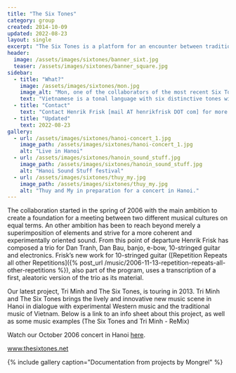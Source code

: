 ```yaml
---
title: "The Six Tones"
category: group
created: 2014-10-09 
updated: 2022-08-23
layout: single
excerpt: "The Six Tones is a platform for an encounter between traditional and experimental cultures in Asia and the west. The core of this practice is, since 2006, an ongoing project of mutual learning between musicians from Vietnam and Sweden."
header:
  image: /assets/images/sixtones/banner_sixt.jpg
  teaser: /assets/images/sixtones/banner_square.jpg
sidebar:
  - title: "What?"
    image: /assets/images/sixtones/mon.jpg
    image_alt: "Mon, one of the collaborators of the most recent Six Tones project in Saigon"
    text: "Vietnamese is a tonal language with six distinctive tones with labels such as *ngang* and *sắc*"
  - title: "Contact"
    text: "Contact Henrik Frisk [mail AT henrikfrisk DOT com] for more information"
  - title: "Updated"
    text: 2022-08-23
gallery:
  - url: /assets/images/sixtones/hanoi-concert_1.jpg
    image_path: /assets/images/sixtones/hanoi-concert_1.jpg
    alt: "Live in Hanoi"
  - url: /assets/images/sixtones/hanoin_sound_stuff.jpg
    image_path: /assets/images/sixtones/hanoin_sound_stuff.jpg
    alt: "Hanoi Sound Stuff festival"
  - url: /assets/images/sixtones/thuy_my.jpg
    image_path: /assets/images/sixtones/thuy_my.jpg
    alt: "Thuy and My in preparation for a concert in Hanoi."
---
```

The collaboration started in the spring of 2006 with the main ambition to create a foundation for a meeting between two different musical cultures on equal terms. An other ambition has been to reach beyond merely a superimposition of elements and strive for a more coherent and experimentally oriented sound. From this point of departure Henrik Frisk has composed a trio for Dan Tranh, Dan Bau, banjo, e-bow, 10-stringed guitar and electronics. Frisk’s new work for 10-stringed guitar ([Repetition Repeats all other Repetitions]({% post_url /music/2006-11-13-repetition-repeats-all-other-repetitions %}), also part of the program, uses a transcription of a first, aleatoric version of the trio as its material.

Our latest project,  Tri Minh and The Six Tones, is touring in 2013. Tri Minh and The Six Tones brings the lively and innovative new music scene in Hanoi in dialogue with experimental Western music and the traditional music of Vietnam. Below is a link to an info sheet about this project, as well as some music examples (The Six Tones and Tri Minh - ReMix)

Watch our October 2006 concert in Hanoi <a href="http://www.henrikfrisk.com/music/archives/2007/01/hanoi_concert_o.html">here</a>.

<a href="http://www.thesixtones.net/">www.thesixtones.net</a>


{% include gallery caption="Documentation from projects by Mongrel" %}
